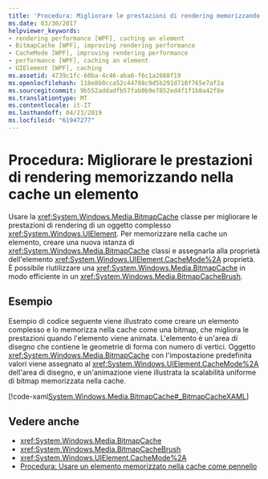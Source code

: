 ```yaml
---
title: 'Procedura: Migliorare le prestazioni di rendering memorizzando nella cache un elemento'
ms.date: 03/30/2017
helpviewer_keywords:
- rendering performance [WPF], caching an element
- BitmapCache [WPF], improving rendering performance
- CacheMode [WPF], improving rendering performance
- performance [WPF], caching an element
- UIElement [WPF], caching
ms.assetid: 4739c1fc-60ba-4c46-aba6-f6c1a2688f19
ms.openlocfilehash: 118e8b0cca52c44788c9d5b291d710f765e7af2a
ms.sourcegitcommit: 9b552addadfb57fab0b9e7852ed4f1f1b8a42f8e
ms.translationtype: MT
ms.contentlocale: it-IT
ms.lasthandoff: 04/23/2019
ms.locfileid: "61947277"
---
```

# <a name="how-to-improve-rendering-performance-by-caching-an-element"></a>Procedura: Migliorare le prestazioni di rendering memorizzando nella cache un elemento
Usare la <xref:System.Windows.Media.BitmapCache> classe per migliorare le prestazioni di rendering di un oggetto complesso <xref:System.Windows.UIElement>. Per memorizzare nella cache un elemento, creare una nuova istanza di <xref:System.Windows.Media.BitmapCache> classi e assegnarla alla proprietà dell'elemento <xref:System.Windows.UIElement.CacheMode%2A> proprietà. È possibile riutilizzare una <xref:System.Windows.Media.BitmapCache> in modo efficiente in un <xref:System.Windows.Media.BitmapCacheBrush>.  
  
## <a name="example"></a>Esempio  
 Esempio di codice seguente viene illustrato come creare un elemento complesso e lo memorizza nella cache come una bitmap, che migliora le prestazioni quando l'elemento viene animata. L'elemento è un'area di disegno che contiene le geometrie di forma con numero di vertici. Oggetto <xref:System.Windows.Media.BitmapCache> con l'impostazione predefinita valori viene assegnato al <xref:System.Windows.UIElement.CacheMode%2A> dell'area di disegno, e un'animazione viene illustrata la scalabilità uniforme di bitmap memorizzata nella cache.  
  
 [!code-xaml[System.Windows.Media.BitmapCache#_BitmapCacheXAML](~/samples/snippets/csharp/VS_Snippets_Wpf/system.windows.media.bitmapcache/cs/window1.xaml#_bitmapcachexaml)]  
  
## <a name="see-also"></a>Vedere anche

- <xref:System.Windows.Media.BitmapCache>
- <xref:System.Windows.Media.BitmapCacheBrush>
- <xref:System.Windows.UIElement.CacheMode%2A>
- [Procedura: Usare un elemento memorizzato nella cache come pennello](how-to-use-a-cached-element-as-a-brush.md)
